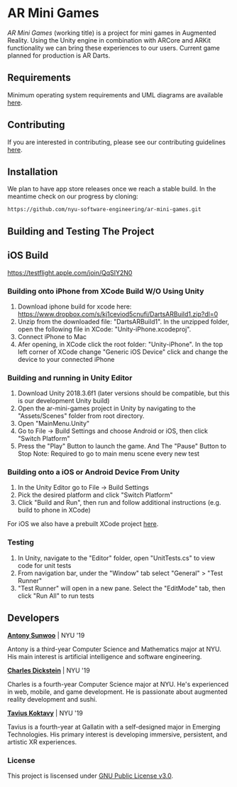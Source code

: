# AR Mini Games
_AR Mini Games_ (working title) is a project for mini games in Augmented Reality. Using the Unity engine in combination with ARCore and ARKit functionality we can bring these experiences to our users. Current game planned for production is AR Darts.

## Requirements
Minimum operating system requirements and UML diagrams are available [here](https://github.com/nyu-software-engineering/ar-mini-games/blob/master/REQUIREMENTS.md).

## Contributing
If you are interested in contributing, please see our contributing guidelines [here](https://github.com/nyu-software-engineering/ar-mini-games/blob/master/CONTRIBUTING.md).

## Installation
We plan to have app store releases once we reach a stable build. In the meantime check on our progress by cloning:
```
https://github.com/nyu-software-engineering/ar-mini-games.git
```
## Building and Testing The Project

## iOS Build 
https://testflight.apple.com/join/QqSIY2N0

### Building onto iPhone from XCode Build W/O Using Unity  
1. Download iphone build for xcode here: https://www.dropbox.com/s/kj1ceviod5cnufi/DartsARBuild1.zip?dl=0
2. Unzip from the downloaded file: "DartsARBuild1". In the unzipped folder, open the following file in XCode: "Unity-iPhone.xcodeproj".
3. Connect iPhone to Mac
4. Afer opening, in XCode click the root folder: "Unity-iPhone". In the top left corner of XCode change "Generic  iOS Device" click and change the  device  to your connected iPhone

### Building and running in Unity Editor
1. Download Unity 2018.3.6f1 (later versions should be compatible, but this is our development Unity build) 
2. Open the ar-mini-games project in Unity by navigating to the "Assets/Scenes" folder from root directory.
3. Open "MainMenu.Unity"
4. Go to File -> Build Settings and choose Android or iOS, then click "Switch Platform"
5. Press the "Play" Button to launch the game. And The "Pause" Button to Stop
Note: Required to go to main menu scene every new test

### Building onto a iOS or Android Device From Unity 
1. In the Unity Editor go to File -> Build Settings
2. Pick the desired platform and click "Switch Platform"
3. Click "Build and Run", then run and follow additional instructions (e.g. build to phone in XCode)

For iOS we also have a prebuilt XCode project [here](https://www.dropbox.com/s/kj1ceviod5cnufi/DartsARBuild1.zip?dl=0).


### Testing
1. In Unity, navigate to the "Editor" folder, open "UnitTests.cs" to view code for unit tests 
2. From navigation bar, under the "Window" tab select "General" > "Test Runner"
3. "Test Runner" will open in a new pane. Select the "EditMode" tab, then click "Run All" to run tests  

## Developers
[**Antony Sunwoo**](https://github.com/asunwoo98) | NYU '19

Antony is a third-year Computer Science and Mathematics major at NYU. His main interest is artificial intelligence and software engineering.

[**Charles Dickstein**](https://github.com/charleswdickstein) | NYU '19

Charles is a fourth-year Computer Science major at NYU. He's experienced in web, mobile, and game development. He is passionate about augmented reality development and sushi. 

[**Tavius Koktavy**](https://github.com/kotavy) | NYU '19

Tavius is a fourth-year at Gallatin with a self-designed major in Emerging Technologies. His primary interest is developing immersive, persistent, and artistic XR experiences.

### License
This project is liscensed under [GNU Public License v3.0](https://github.com/nyu-software-engineering/ar-mini-games/blob/master/LICENSE).
